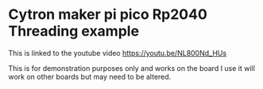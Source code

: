 # Cytron maker pi pico Rp2040 Threading example
 This is linked to the youtube video https://youtu.be/NL800Nd_HUs
 
This is for demonstration purposes only and works on the board I use it will work on other boards but may need to be altered.
